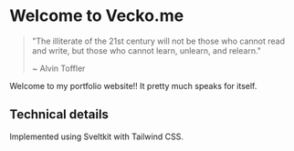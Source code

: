 # Welcome to Vecko.me

> "The illiterate of the 21st century will not be those who cannot read and write, but those who cannot learn, unlearn, and relearn."
>
> ~ Alvin Toffler

Welcome to my portfolio website!! It pretty much speaks for itself.

## Technical details

Implemented using Sveltkit with Tailwind CSS.

